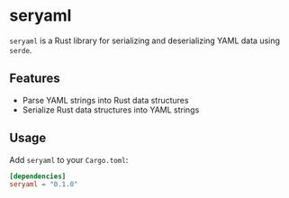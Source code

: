 # seryaml

`seryaml` is a Rust library for serializing and deserializing YAML data using `serde`.

## Features

- Parse YAML strings into Rust data structures
- Serialize Rust data structures into YAML strings

## Usage

Add `seryaml` to your `Cargo.toml`:

```toml
[dependencies]
seryaml = "0.1.0"